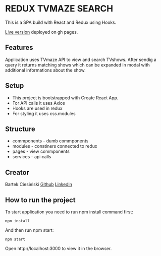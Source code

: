 # REDUX TVMAZE SEARCH

This is a SPA build with React and Redux using Hooks.

[Live version](https://bartek-ciesielski.github.io/tv_maze_search/) deployed on gh pages.

## Features

Application uses TVmaze API to view and search TVshows. 
After sendig a query it returns matching shows which can be expanded in modal with additional informations about the show.

## Setup

- This project is bootstrapped with Create React App.
- For API calls it uses Axios
- Hooks are used in redux
- For styling it uses css.modules

## Structure

- commponents - dumb commponents
- modules - conatiners connected to redux
- pages - view commponents
- services - api calls

## Creator

Bartek Ciesielski [Github](https://github.com/bartek-ciesielski) [Linkedin](https://www.linkedin.com/in/bartek-ciesielski/)

## How to run the project

To start application you need to run npm install command first:

`npm install`

And then run npm start:

`npm start`

Open http://localhost:3000 to view it in the browser.
